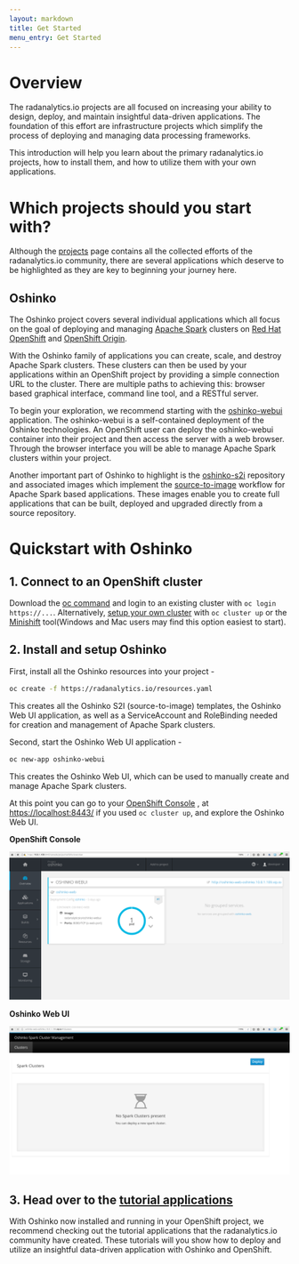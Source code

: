 ```yaml
---
layout: markdown
title: Get Started
menu_entry: Get Started
---
```


# Overview

The radanalytics.io projects are all focused on increasing your ability to
design, deploy, and maintain insightful data-driven applications. The
foundation of this effort are infrastructure projects which simplify the
process of deploying and managing data processing frameworks.

This introduction will help you learn about the primary radanalytics.io
projects, how to install them, and how to utilize them with your own
applications.

# Which projects should you start with?

Although the [projects](/projects) page contains all the collected efforts of
the radanalytics.io community, there are several applications which deserve to
be highlighted as they are key to beginning your journey here.

## Oshinko

The Oshinko project covers several individual applications which all focus on
the goal of deploying and managing [Apache Spark](https://spark.apache.org)
clusters on [Red Hat OpenShift](https://www.openshift.com) and
[OpenShift Origin](https://www.openshift.org).

With the Oshinko family of applications you can create, scale, and destroy
Apache Spark clusters. These clusters can then be used by your applications
within an OpenShift project by providing a simple connection URL to the
cluster. There are multiple paths to achieving this: browser based graphical
interface, command line tool, and a RESTful server.

To begin your exploration, we recommend starting with the
[oshinko-webui](https://github.com/radanalyticsio/oshinko-webui) application.
The oshinko-webui is a self-contained deployment of the Oshinko technologies.
An OpenShift user can deploy the oshinko-webui container into their project
and then access the server with a web browser. Through the browser interface
you will be able to manage Apache Spark clusters within your project.

Another important part of Oshinko to highlight is the
[oshinko-s2i](https://github.com/radanalyticsio/oshinko-s2i) repository and
associated images which implement the
[source-to-image](https://docs.openshift.org/latest/architecture/core_concepts/builds_and_image_streams.html#source-build) workflow for Apache Spark based applications. These images enable
you to create full applications that can be built, deployed and upgraded
directly from a source repository.

# Quickstart with Oshinko

## 1. Connect to an OpenShift cluster

Download the [oc command](https://github.com/openshift/origin/releases) and login to an existing cluster with `oc login https://...`. Alternatively, [setup your own cluster](https://www.openshift.org/#try) with `oc cluster up` or the
[Minishift](https://www.openshift.org/minishift) tool(Windows and Mac users
may find this option easiest to start).

## 2. Install and setup Oshinko

First, install all the Oshinko resources into your project -

```bash
oc create -f https://radanalytics.io/resources.yaml
```

This creates all the Oshinko S2I (source-to-image) templates, the Oshinko Web UI application, as well as a ServiceAccount and RoleBinding needed for creation and management of Apache Spark clusters.

Second, start the Oshinko Web UI application -

```bash
oc new-app oshinko-webui
```

This creates the Oshinko Web UI, which can be used to manually create and manage Apache Spark clusters.

At this point you can go to your
[OpenShift Console](https://docs.openshift.com/container-platform/latest/architecture/infrastructure_components/web_console.html)
, at [https://localhost:8443/](https://localhost:8443/) if you used
`oc cluster up`, and explore the Oshinko Web UI.

**OpenShift Console**

<img src="/img/get-started-openshift-with-oshinko-webui.png" class="img-responsive screenshot">

**Oshinko Web UI**

<img src="/img/get-started-fresh-oshinko-webui.png" class="img-responsive screenshot">

## 3. Head over to the [tutorial applications](/tutorials)

With Oshinko now installed and running in your OpenShift project, we recommend checking out
the tutorial applications that the radanalytics.io community have created.
These tutorials will you show how to deploy and utilize an insightful
data-driven application with Oshinko and OpenShift.
